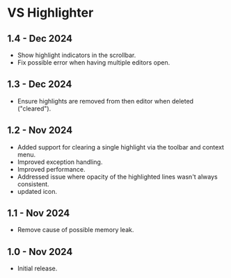 ﻿# VS Highlighter

## 1.4 - Dec 2024

- Show highlight indicators in the scrollbar.
- Fix possible error when having multiple editors open.

## 1.3 - Dec 2024

- Ensure highlights are removed from then editor when deleted ("cleared").

## 1.2 - Nov 2024

- Added support for clearing a single highlight via the toolbar and context menu.
- Improved exception handling.
- Improved performance.
- Addressed issue where opacity of the highlighted lines wasn't always consistent.
- updated icon.

## 1.1 - Nov 2024

- Remove cause of possible memory leak.

## 1.0 - Nov 2024

- Initial release.

